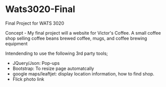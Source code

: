 # Wats3020-Final
Final Project for WATS 3020

Concept - My final project will a website for Victor's Coffee.  A small coffee shop selling coffee beans brewed coffee, mugs, and coffee brewing equipment

Intendending to use the following 3rd party tools;
  - JQuery/Json: Pop-ups 
  - Bootstrap:  To resize page automatcally
  - google maps/leaftjet: display location information, how to find shop.
  - Flick photo link
